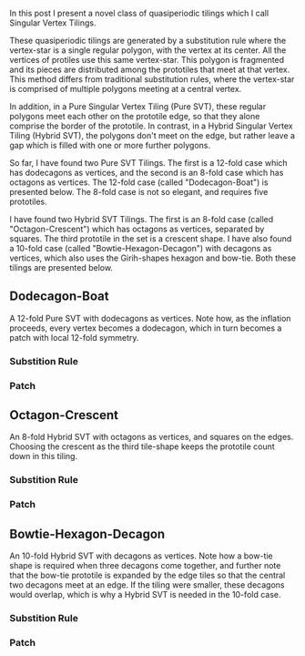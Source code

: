In this post I present a novel class of quasiperiodic tilings which I call Singular Vertex Tilings.

These quasiperiodic tilings are generated by a substitution rule where the vertex-star is a single regular polygon, with the vertex at its center. All the vertices of protiles use this same vertex-star. This polygon is fragmented and its pieces are distributed among the prototiles that meet at that vertex. This method differs from traditional substitution rules, where the vertex-star is comprised of multiple polygons meeting at a central vertex. 

In addition, in a Pure Singular Vertex Tiling (Pure SVT), these regular polygons meet each other on the prototile edge, so that they alone comprise the border of the prototile. In contrast, in a Hybrid Singular Vertex Tiling (Hybrid SVT), the polygons don't meet on the edge, but rather leave a gap which is filled with one or more further polygons.

So far, I have found two Pure SVT Tilings. The first is a 12-fold case which has dodecagons as vertices, and the second is an 8-fold case which has octagons as vertices. The 12-fold case (called "Dodecagon-Boat") is presented below. The 8-fold case is not so elegant, and requires five prototiles. 

I have found two Hybrid SVT Tilings. The first is an 8-fold case (called "Octagon-Crescent") which has octagons as vertices, separated by squares. The third prototile in the set is a crescent shape. I have also found a 10-fold case (called "Bowtie-Hexagon-Decagon") with decagons as vertices, which also uses the Girih-shapes hexagon and bow-tie. Both these tilings are presented below.

## Dodecagon-Boat

A 12-fold Pure SVT with dodecagons as vertices. Note how, as the inflation proceeds, every vertex becomes a dodecagon, which in turn becomes a patch with local 12-fold symmetry.

### Substition Rule

### Patch

## Octagon-Crescent

An 8-fold Hybrid SVT with octagons as vertices, and squares on the edges. Choosing the crescent as the third tile-shape keeps the prototile count down in this tiling. 

### Substition Rule

### Patch

## Bowtie-Hexagon-Decagon

An 10-fold Hybrid SVT with decagons as vertices. Note how a bow-tie shape is required when three decagons come together, and further note that the bow-tie prototile is expanded by the edge tiles so that the central two decagons meet at an edge. If the tiling were smaller, these decagons would overlap, which is why a Hybrid SVT is needed in the 10-fold case.

### Substition Rule

### Patch

  


  
